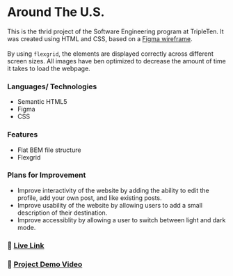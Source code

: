 # Around The U.S.

This is the thrid project of the Software Engineering program at TripleTen. It was created using HTML and CSS, based on a [Figma wireframe](https://www.figma.com/file/ii4xxsJ0ghevUOcssTlHZv/Sprint-3%3A-Around-the-US?node-id=0%3A1).
<br>
<br>
By using <code>flexgrid</code>, the elements are displayed correctly across different screen sizes. All images have ben optimized to decrease the amount of time it takes to load the webpage.

### Languages/ Technologies

- Semantic HTML5
- Figma
- CSS

### Features

- Flat BEM file structure
- Flexgrid

### Plans for Improvement

- Improve interactivity of the website by adding the ability to edit the profile, add your own post, and like existing posts.
- Improve usability of the website by allowing users to add a small description of their destination.
- Improve accessiblity by allowing a user to switch between light and dark mode.

### 🔗 [Live Link](https://kaitlynblanton.github.io/se_project_around-the-us/)

### 🔗 [Project Demo Video](https://drive.google.com/file/d/10LuiyFQLNeah_9itqxL4C4QUcGYZUksz/view?usp=drive_link)
